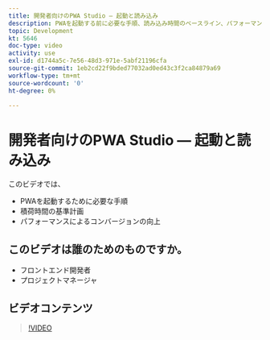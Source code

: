 ```yaml
---
title: 開発者向けのPWA Studio — 起動と読み込み
description: PWAを起動する前に必要な手順、読み込み時間のベ​ースライン、パフォーマンスによるコンバ​ージョンの向上方法について説明します。
topic: Development
kt: 5646
doc-type: video
activity: use
exl-id: d1744a5c-7e56-48d3-971e-5abf21196cfa
source-git-commit: 1eb2cd22f9bded77032ad0ed43c3f2ca84879a69
workflow-type: tm+mt
source-wordcount: '0'
ht-degree: 0%

---
```


# 開発者向けのPWA Studio — 起動と読み込み

このビデオでは、

- PWAを起動するために必要な手&#x200B;順
- 積荷時間の基準&#x200B;計画
- パフォーマンスによるコンバージョンの向上

## このビデオは誰のためのものですか。

- フロントエンド開発者
- プロジェクトマネージャ

## ビデオコンテンツ

>[!VIDEO](https://video.tv.adobe.com/v/35717?quality=12&learn=on)
